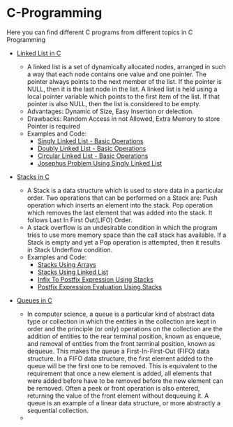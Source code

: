 # C-Programming

Here you can find different C programs from different topics in C Programming

- [Linked List in C](Linked_List_in_C/)
  - A linked list is a set of dynamically allocated nodes, arranged in such a way that each node contains one value and one pointer. The pointer always points to the next member of the list. If the pointer is NULL, then it is the last node in the list.
A linked list is held using a local pointer variable which points to the first item of the list. If that pointer is also NULL, then the list is considered to be empty.
  - Advantages: Dynamic of Size, Easy Insertion or delection.
  - Drawbacks: Random Access in not Allowed, Extra Memory to store Pointer is required
  - Examples and Code: 
    - [Singly Linked List - Basic Operations](Linked_List_in_C/SinglyLinkedList_BasicOperations.c/)
    - [Doubly Linked List - Basic Operations](Linked_List_in_C/DoublyLinkedList_BasicOperations.c/)
    - [Circular Linked List - Basic Operations](Linked_List_in_C/CircularLinkedList_BasicOperation.c/)
    - [Josephus Problem Using Singly Linked List](Linked_List_in_C/JosephusProblemUsingSinglyLinkedList.c/)

- [Stacks in C](Stacks_in_C/)
  - A Stack is a data structure which is used to store data in a particular order. Two operations that can be performed on a Stack are: Push operation which inserts an element into the stack. Pop operation which removes the last element that was added into the stack. It follows Last In First Out(LIFO) Order.
  - A stack overflow is an undesirable condition in which the program tries to use more memory space than the call stack has available. If a Stack is empty and yet a Pop operation is attempted, then it results in Stack Underflow condition.
  - Examples and Code:
    - [Stacks Using Arrays](Stacks_in_C/StacksUsingArrays.c/)
    - [Stacks Using Linked List](Stacks_in_C/StacksUsingLinkedList.c/)
    - [Infix To Postfix Expression Using Stacks](Stacks_in_C/InfixToPostfixUsingStacks.c/)
    - [Postfix Expression Evaluation Using Stacks](Stacks_in_C/PostfixEvaluationUsingStacks.c/)
    
 - [Queues in C](Queues_In_C/)
   - In computer science, a queue is a particular kind of abstract data type or collection in which the entities in the collection are kept in order and the principle (or only) operations on the collection are the addition of entities to the rear terminal position, known as enqueue, and removal of entities from the front terminal position, known as dequeue. This makes the queue a First-In-First-Out (FIFO) data structure. In a FIFO data structure, the first element added to the queue will be the first one to be removed. This is equivalent to the requirement that once a new element is added, all elements that were added before have to be removed before the new element can be removed. Often a peek or front operation is also entered, returning the value of the front element without dequeuing it. A queue is an example of a linear data structure, or more abstractly a sequential collection.
   - 
